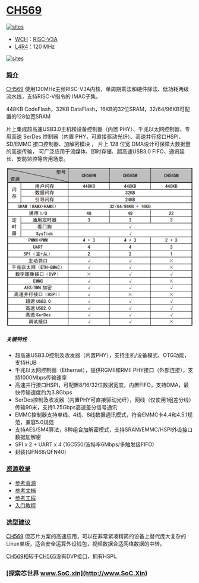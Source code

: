 ﻿# [CH569](https://github.com/SoCXin/CH569)

[![sites](http://182.61.61.133/link/resources/SoC.png)](http://www.SoC.Xin)

* [WCH](http://www.wch.cn/)：[RISC-V3A](https://github.com/SoCXin/RISC-V)
* [L4R4](https://github.com/SoCXin/Level)：120 MHz

[![sites](http://182.61.61.133/link/resources/SoC.png)](http://www.SoC.Xin)


### [简介](https://github.com/SoCXin/CH569/wiki)

[CH569](https://github.com/SoCXin/CH569) 使用120MHz主频RISC-V3A内核，单周期乘法和硬件除法、低功耗两级流水线，支持RISC-V指令的 IMAC子集。

448KB CodeFlash，32KB DataFlash，16KB的32位SRAM，32/64/96KB可配置的128位宽SRAM

片上集成超高速USB3.0主机和设备控制器（内置 PHY）、千兆以太网控制器、专用高速 SerDes 控制器（内置 PHY，可直接驱动光纤）、高速并行接口HSPI、SD/EMMC 接口控制器、加解密模块 ， 片上 128 位宽 DMA设计可保障大数据量的高速传输， 可广泛应用于流媒体、即时存储、超高速USB3.0 FIFO、通讯延长、安防监控等应用场景。


[![sites](docs/CH569.png)](http://www.wch.cn/products/CH569.html?)

##### 关键特性

* 超高速USB3.0控制及收发器（内置PHY），支持主机/设备模式、OTG功能，支持HUB
* 千兆以太网控制器（Ethernet），提供RGMII和RMII PHY接口（外部连接），支持1000Mbps传输速率
* 高速并行接口HSPI，可配置8/16/32位数据宽度，内置FIFO，支持DMA，最快传输速度约为3.8Gbps
* SerDes控制及收发器（内置PHY可直接驱动光纤），网线（仅使用1组差分线）传输90米，支持1.25Gbps高速差分信号通讯
* EMMC控制器支持单线、4线、8线数据通讯模式，符合EMMC卡4.4和4.5.1规范，兼容5.0规范
* 支持AES/SM4算法，8种组合加解密模式，支持SRAM/EMMC/HSPI外设接口数据加解密
* SPI x 2 + UART x 4 (16C550/波特率6Mbps/多触发级FIFO)
* 封装(QFN68/QFN40)

### [资源收录](https://github.com/SoCXin)

* [参考资源](src/)
* [参考文档](docs/)
* [参考工程](project/)
* [入门教程](https://docs.soc.xin/CH569)

### [选型建议](https://github.com/SoCXin)

[CH569](https://github.com/SoCXin/CH569) 但芯片方案的高速应用，可以在非常紧凑精简的设备上替代庞大复杂的Linux单板，适合安全运算外设钱包，视频数据合适网络数据的中转。

[CH569](https://github.com/SoCXin/CH569)相较于[CH565](https://github.com/SoCXin/CH565)没有DVP接口，拥有HSPI。

### [探索芯世界 www.SoC.xin](http://www.SoC.Xin)
